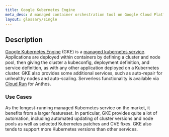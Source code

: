 ```yaml
---
title: Google Kubernetes Engine
meta_desc: A managed container orchestration tool on Google Cloud Platform (GCP), allowing for the deployment and automated management of containerized applications.
layout: glossary/single
---
```


## Description

[Google Kubernetes Engine](https://cloud.google.com/kubernetes-engine) (GKE) is a [managed kubernetes service](/learn/glossary/managed-kubernetes/). Applications are deployed within containers by defining a cluster and node pool, then giving the cluster a kubeconfig, deployment definition, and service definition, as with any other application deployed on a Kubernetes cluster. GKE also provides some additional services, such as auto-repair for unhealthy nodes and auto-scaling. Serverless functionality is available via [Cloud Run](https://cloud.google.com/run) for Anthos.

### Use Cases

As the longest-running managed Kubernetes service on the market, it benefits from a larger featureset. In particular, GKE provides quite a lot of automation, including automated updating of cluster versions and node pools as well as selected Kubernetes patches and CVE fixes. GKE also tends to support more Kubernetes versions than other services.
